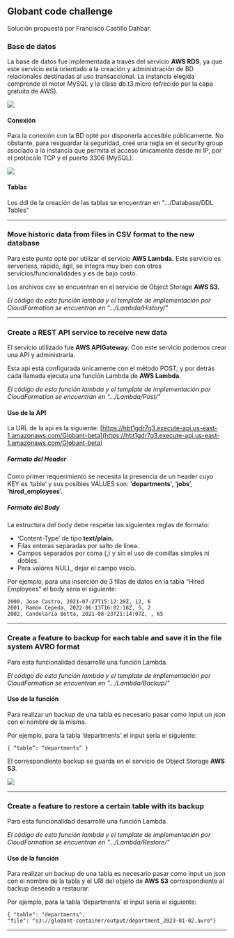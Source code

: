 ## Globant code challenge

Solución propuesta por Francisco Castillo Dahbar.

### Base de datos

La base de datos fue implementada a través del servicio **AWS RDS**, ya que este servicio está orientado a la creación y administración de BD relacionales destinadas al uso transaccional. La instancia elegida comprende el motor MySQL y la clase db.t3.micro (ofrecido por la capa gratuita de AWS).

![](https://33333.cdn.cke-cs.com/kSW7V9NHUXugvhoQeFaf/images/cabf32dd152a8e4fabbba32bfb4dd53f98a04fcdc667f40e.png)

#### Conexión

Para la conexión con la BD opté por disponerla accesible públicamente. No obstante, para resguardar la seguridad, creé una regla en el security group asociado a la instancia que permita el acceso únicamente desde mi IP, por el protocolo TCP y el puerto 3306 (MySQL).

![](https://33333.cdn.cke-cs.com/kSW7V9NHUXugvhoQeFaf/images/3e690eee43b9bd9b0a55570c722c3017030677a1496dc26b.png)

#### Tablas

Los ddl de la creación de las tablas se encuentran en ".../Database/DDL Tables"

---

### Move historic data from files in CSV format to the new database

Para este punto opté por utilizar el servicio **AWS Lambda.** Este servicio es serverless, rápido, ágil, se integra muy bien con otros servicios/funcionalidades y es de bajo costo.

Los archivos csv se encuentran en el servicio de Object Storage **AWS S3.**

_El código de esta función lambda y el template de implementación por CloudFormation se encuentran en ".../Lambda/History/"_

---

### Create a REST API service to receive new data

El servicio utilizado fue **AWS APIGateway.** Con este servicio podemos crear una API y administrarla.

Esta api está configurada únicamente con el método POST; y por detrás cada llamada ejecuta una función Lambda de **AWS Lambda**.

_El código de esta función lambda y el template de implementación por CloudFormation se encuentran en ".../Lambda/Post/"_

#### Uso de la API

La URL de la api es la siguiente: [https://hbt1gdr7g3.execute-api.us-east-1.amazonaws.com/Globant-beta](https://hbt1gdr7g3.execute-api.us-east-1.amazonaws.com/Globant-beta)

##### Formato del Header

Como primer requerimiento se necesita la presencia de un header cuyo KEY es ‘table’ y sus posibles VALUES son: '**departments**', ‘**jobs**’, ‘**hired\_employees**’.

##### Formato del Body

La estructura del body debe respetar las siguientes reglas de formato:

*   ‘Content-Type’ de tipo **text/plain.**
*   Filas enteras separadas por salto de línea.
*   Campos separados por coma (,) y sin el uso de comillas simples ni dobles.
*   Para valores NULL, dejar el campo vacío.

Por ejemplo, para una inserción de 3 filas de datos en la tabla “Hired Employees” el body sería el siguiente:

```plaintext
2000, Jose Castro, 2021-07-27T15:12:20Z, 12, 6
2001, Ramon Cepeda, 2022-06-13T16:02:18Z, 5, 2
2002, Candelaria Botta, 2021-08-23T21:14:07Z, , 65
```

---

### Create a feature to backup for each table and save it in the file system AVRO format

Para esta funcionalidad desarrollé una función Lambda. 

_El código de esta función lambda y el template de implementación por CloudFormation se encuentran en ".../Lambda/Backup/"_

#### Uso de la función

Para realizar un backup de una tabla es necesario pasar como Input un json con el nombre de la misma.

Por ejemplo, para la tabla ‘departments’ el input sería el siguiente:

```plaintext
{ “table”: “departments” }
```

El correspondiente backup se guarda en el servicio de Object Storage **AWS S3**. 

![](https://33333.cdn.cke-cs.com/kSW7V9NHUXugvhoQeFaf/images/6bc9f0a7acc84cc8f14425bfbf8f8e1f76eb6eb6c2180394.png)

---

### Create a feature to restore a certain table with its backup

Para esta funcionalidad desarrollé una función Lambda. 

_El código de esta función lambda y el template de implementación por CloudFormation se encuentran en ".../Lambda/Restore/"_

#### Uso de la función

Para realizar un backup de una tabla es necesario pasar como Input un json con el nombre de la tabla y el URI del objeto de **AWS S3** correspondiente al backup deseado a restaurar.

Por ejemplo, para la tabla ‘departments’ el input sería el siguiente:

```plaintext
{ "table": "departments",
"file": "s3://globant-container/output/department_2023-01-02.avro"}
```

---
